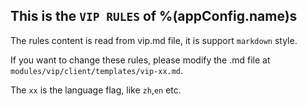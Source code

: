 ## This is the `VIP RULES` of %(appConfig.name)s

The rules content is read from vip.md file, it is support `markdown` style.

If you want to change these rules, please modify the .md file at `modules/vip/client/templates/vip-xx.md`.

The `xx` is the language flag, like `zh`,`en` etc.